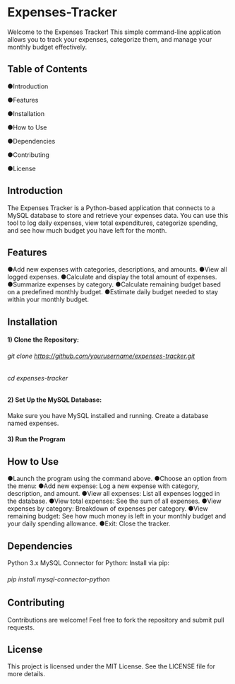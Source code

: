 # Expenses-Tracker
Welcome to the Expenses Tracker! This simple command-line application allows you to track your expenses, categorize them, and manage your monthly budget effectively.

## Table of Contents
●Introduction

●Features

●Installation

●How to Use

●Dependencies

●Contributing

●License

## Introduction
The Expenses Tracker is a Python-based application that connects to a MySQL database to store and retrieve your expenses data. You can use this tool to log daily expenses, view total expenditures, categorize spending, and see how much budget you have left for the month.

## Features
●Add new expenses with categories, descriptions, and amounts.
●View all logged expenses.
●Calculate and display the total amount of expenses.
●Summarize expenses by category.
●Calculate remaining budget based on a predefined monthly budget.
●Estimate daily budget needed to stay within your monthly budget.

## Installation
#### 1) Clone the Repository:
###### git clone https://github.com/yourusername/expenses-tracker.git
###### cd expenses-tracker
#### 2) Set Up the MySQL Database:
Make sure you have MySQL installed and running.
Create a database named expenses.
#### 3) Run the Program

## How to Use
●Launch the program using the command above.
●Choose an option from the menu:
●Add new expense: Log a new expense with category, description, and amount.
●View all expenses: List all expenses logged in the database.
●View total expenses: See the sum of all expenses.
●View expenses by category: Breakdown of expenses per category.
●View remaining budget: See how much money is left in your monthly budget and your daily spending allowance.
●Exit: Close the tracker.

## Dependencies
Python 3.x
MySQL Connector for Python: Install via pip:
###### pip install mysql-connector-python

## Contributing
Contributions are welcome! Feel free to fork the repository and submit pull requests.

## License
This project is licensed under the MIT License. See the LICENSE file for more details.
